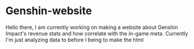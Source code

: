 # Genshin-website
Hello there, I am currently working on making a website about Genshin Impact's revenue stats and how correlate with the in-game meta.
Currently I'm just analyzing data to before I being to make the html
